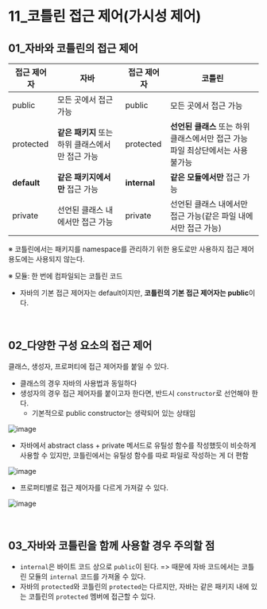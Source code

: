 # 11_코틀린 접근 제어(가시성 제어)

## 01_자바와 코틀린의 접근 제어

| 접근 제어자 | 자바                                             | 접근 제어자  | 코틀린                                                       |
| ----------- | ------------------------------------------------ | ------------ | ------------------------------------------------------------ |
| public      | 모든 곳에서 접근 가능                            | public       | 모든 곳에서 접근 가능                                        |
| protected   | **같은 패키지** 또는 하위 클래스에서만 접근 가능 | protected    | **선언된 클래스** 또는 하위 클래스에서만 접근 가능<br />파일 최상단에서는 사용 불가능 |
| **default** | **같은 패키지에서만** 접근 가능                  | **internal** | **같은 모듈에서만** 접근 가능                                |
| private     | 선언된 클래스 내에서만 접근 가능                 | private      | 선언된 클래스 내에서만 접근 가능(같은 파일 내에서만 접근 가능) |

※ 코틀린에서는 패키지를 namespace를 관리하기 위한 용도로만 사용하지 접근 제어용도에는 사용되지 않는다.

※ 모듈: 한 번에 컴파일되는 코틀린 코드

- 자바의 기본 접근 제어자는 default이지만, **코틀린의 기본 접근 제어자는 public**이다.

<br>

## 02_다양한 구성 요소의 접근 제어

클래스, 생성자, 프로퍼티에 접근 제어자를 붙일 수 있다.

- 클래스의 경우 자바의 사용법과 동일하다
- 생성자의 경우 접근 제어자를 붙이고자 한다면, 반드시 `constructor`로 선언해야 한다.
  - 기본적으로 public constructor는 생략되어 있는 상태임

![image](https://user-images.githubusercontent.com/93081720/198889940-bda9579e-9ae6-4131-a255-946b0b4f7e66.png)

- 자바에서 abstract class + private 메서드로 유틸성 함수를 작성했듯이 비슷하게 사용할 수 있지만, 코틀린에서는 유틸성 함수를 따로 파일로 작성하는 게 더 편함

![image](https://user-images.githubusercontent.com/93081720/198890135-f21e4a98-4dad-4cf2-8889-17a928db0fae.png)

- 프로퍼티별로 접근 제어자를 다르게 가져갈 수 있다.

![image](https://user-images.githubusercontent.com/93081720/198890428-e1b2647a-95ff-4168-bd4d-1d0a5c6fe123.png)

<br>

## 03_자바와 코틀린을 함께 사용할 경우 주의할 점

- `internal`은 바이트 코드 상으로 `public`이 된다. => 때문에 자바 코드에서는 코틀린 모듈의 `internal` 코드를 가져올 수 있다.
- 자바의 `protected`와 코틀린의 `protected`는 다르지만, 자바는 같은 패키지 내에 있는 코틀린의 `protected` 멤버에 접근할 수 있다.

<br>
